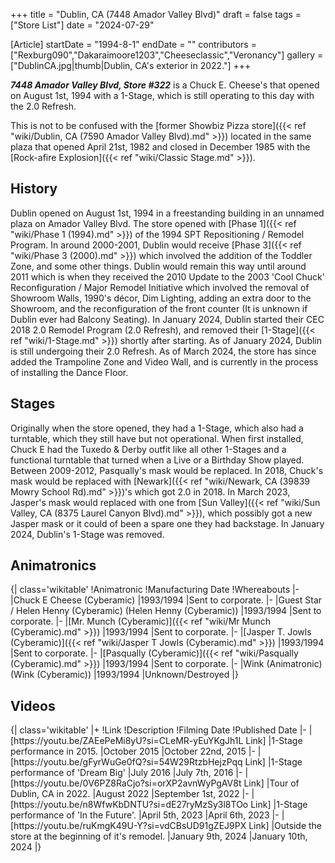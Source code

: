 +++
title = "Dublin, CA (7448 Amador Valley Blvd)"
draft = false
tags = ["Store List"]
date = "2024-07-29"

[Article]
startDate = "1994-8-1"
endDate = ""
contributors = ["Rexburg090","Dakaraimoore1203","Cheeseclassic","Veronancy"]
gallery = ["DublinCA.jpg|thumb|Dublin, CA's exterior in 2022."]
+++

<b><i>7448 Amador Valley Blvd, Store #322</b></i> is a Chuck E. Cheese's that opened on August 1st, 1994 with a 1-Stage, which is still operating to this day with the 2.0 Refresh. 

This is not to be confused with the [former Showbiz Pizza store]({{< ref "wiki/Dublin, CA (7590 Amador Valley Blvd).md" >}}) located in the same plaza that opened April 21st, 1982 and closed in December 1985 with the [Rock-afire Explosion]({{< ref "wiki/Classic Stage.md" >}}).

<h2> History </h2>
Dublin opened on August 1st, 1994 in a freestanding building in an unnamed plaza on Amador Valley Blvd. The store opened with [Phase 1]({{< ref "wiki/Phase 1 (1994).md" >}}) of the 1994 SPT Repositioning / Remodel Program. In around 2000-2001, Dublin would receive [Phase 3]({{< ref "wiki/Phase 3 (2000).md" >}}) which involved the addition of the Toddler Zone, and some other things. Dublin would remain this way until around 2011 which is when they received the 2010 Update to the 2003 'Cool Chuck' Reconfiguration / Major Remodel Initiative which involved the removal of Showroom Walls, 1990's décor, Dim Lighting, adding an extra door to the Showroom, and the reconfiguration of the front counter (It is unknown if Dublin ever had Balcony Seating). In January 2024, Dublin started their CEC 2018 2.0 Remodel Program (2.0 Refresh), and removed their [1-Stage]({{< ref "wiki/1-Stage.md" >}}) shortly after starting. As of January 2024, Dublin is still undergoing their 2.0 Refresh.  As of March 2024, the store has since added the Trampoline Zone and Video Wall, and is currently in the process of installing the Dance Floor.

<h2> Stages </h2>
Originally when the store opened, they had a 1-Stage, which also had a turntable, which they still have but not operational. When first installed, Chuck E had the Tuxedo & Derby outfit like all other 1-Stages and a functional turntable that turned when a Live or a Birthday Show played. Between 2009-2012, Pasqually's mask would be replaced. In 2018, Chuck's mask would be replaced with [Newark]({{< ref "wiki/Newark, CA (39839 Mowry School Rd).md" >}})'s which got 2.0 in 2018. In March 2023, Jasper's mask would replaced with one from [Sun Valley]({{< ref "wiki/Sun Valley, CA (8375 Laurel Canyon Blvd).md" >}}), which possibly got a new Jasper mask or it could of been a spare one they had backstage. In January 2024, Dublin's 1-Stage was removed.

<h2> Animatronics </h2>
{| class='wikitable'
!Animatronic
!Manufacturing Date
!Whereabouts
|-
|Chuck E Cheese (Cyberamic)
|1993/1994
|Sent to corporate.
|-
|Guest Star / Helen Henny (Cyberamic) (Helen Henny (Cyberamic))
|1993/1994
|Sent to corporate.
|-
|[Mr. Munch (Cyberamic)]({{< ref "wiki/Mr Munch (Cyberamic).md" >}})
|1993/1994
|Sent to corporate.
|-
|[Jasper T. Jowls (Cyberamic)]({{< ref "wiki/Jasper T Jowls (Cyberamic).md" >}})
|1993/1994
|Sent to corporate.
|-
|[Pasqually (Cyberamic)]({{< ref "wiki/Pasqually (Cyberamic).md" >}})
|1993/1994
|Sent to corporate.
|-
|Wink (Animatronic) (Wink (Cyberamic))
|1993/1994
|Unknown/Destroyed
|}




<h2> Videos </h2>
{| class='wikitable'
|+
!Link
!Description
!Filming Date
!Published Date
|-
|[https://youtu.be/ZAEePeMi8yU?si=CLeMR-yEuYKgJh1L Link]
|1-Stage performance in 2015.
|October 2015
|October 22nd, 2015
|-
|[https://youtu.be/gFyrWuGe0fQ?si=54W29RtzbHejzPqq Link]
|1-Stage performance of 'Dream Big'
|July 2016
|July 7th, 2016
|-
|[https://youtu.be/0V6PZ8RaCjo?si=orXP2avnWyPgAV8t Link]
|Tour of Dublin, CA in 2022.
|August 2022
|September 1st, 2022
|-
|[https://youtu.be/n8WfwKbDNTU?si=dE27ryMzSy3l8TOo Link]
|1-Stage performance of 'In the Future'.
|April 5th, 2023
|April 6th, 2023
|-
|[https://youtu.be/ruKmgK49U-Y?si=vdCBsUD91gZEJ9PX Link]
|Outside the store at the beginning of it's remodel.
|January 9th, 2024
|January 10th, 2024
|}